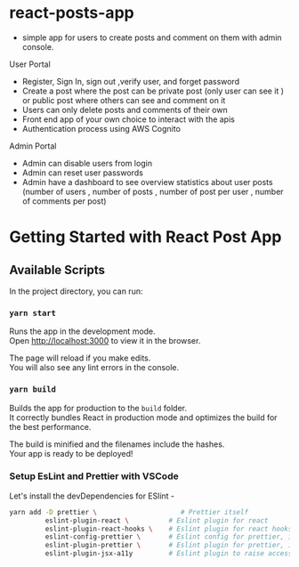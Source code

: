 # react-posts-app
* simple app for users to create posts and comment on them with admin console. 

User Portal

 - Register, Sign In, sign out ,verify user, and forget password
 - Create a post where the post can be private post (only user can see it ) or public post where others can see and comment on it
 - Users can only delete posts and comments of their own
 - Front end app of your own choice to interact with the apis
 - Authentication process using AWS Cognito

Admin Portal

 - Admin can disable users from login
 - Admin can reset user passwords
 - Admin have a dashboard to see overview statistics about user posts (number of users , number of posts , number of post per user , number of comments per post) 
 

# Getting Started with React Post App

## Available Scripts

In the project directory, you can run:

### `yarn start`

Runs the app in the development mode.\
Open [http://localhost:3000](http://localhost:3000) to view it in the browser.

The page will reload if you make edits.\
You will also see any lint errors in the console.

### `yarn build`

Builds the app for production to the `build` folder.\
It correctly bundles React in production mode and optimizes the build for the best performance.

The build is minified and the filenames include the hashes.\
Your app is ready to be deployed!

### Setup EsLint and Prettier with VSCode

Let's install the devDependencies for ESlint -

```bash
yarn add -D prettier \                     # Prettier itself
         eslint-plugin-react \          # Eslint plugin for react
         eslint-plugin-react-hooks \    # Eslint plugin for react hooks, helps you write modern functional react components
         eslint-config-prettier \       # Eslint config for prettier, it will extend the style guide to match prettier
         eslint-plugin-prettier \       # Eslint plugin for prettier, it will raise eslint errors about formatting
         eslint-plugin-jsx-a11y         # Eslint plugin to raise accessibility violation errors
```


